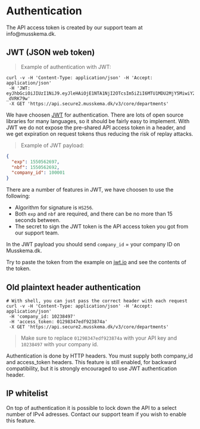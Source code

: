 # Authentication

<aside class="notice">
The API access token is created by our support team at info@musskema.dk.
</aside>

## JWT (JSON web token)

> Example of authentication with JWT:

```shell
curl -v -H 'Content-Type: application/json' -H 'Accept: application/json'
 -H 'JWT: eyJhbGciOiJIUzI1NiJ9.eyJleHAiOjE1NTA1NjI2OTcsIm5iZiI6MTU1MDU2MjY5MiwiY29tcGFueV9pZCI6IjEwMDAwMSJ9.FvEyb9ZAKPVsI2OUd91UzlYlrnecuhQqCd-_dVRK79w'
 -X GET 'https://api.secure2.musskema.dk/v3/core/departments'
```

We have choosen [JWT](https://jwt.io) for authentication. There are lots of open source libraries for many languages, so it should be fairly easy to implement.
With JWT we do not expose the pre-shared API access token in a header, and we get expiration on request tokens thus reducing the risk of replay attacks.

> Example of JWT payload:

```JSON
{
  "exp": 1550562697,
  "nbf": 1550562692,
  "company_id": 100001
}
```

There are a number of features in JWT, we have choosen to use the following:

- Algorithm for signature is `HS256`.
- Both `exp` and `nbf` are required, and there can be no more than 15 seconds between.
- The secret to sign the JWT token is the API access token you got from our support team.

In the JWT payload you should send `company_id` = your company ID on Musskema.dk.

Try to paste the token from the example on [jwt.io](https://jwt.io) and see the contents of the token.

## Old plaintext header authentication

```shell
# With shell, you can just pass the correct header with each request
curl -v -H 'Content-Type: application/json' -H 'Accept: application/json'
 -H 'company_id: 10238497'
 -H 'access_token: 01298347edf923874a'
 -X GET 'https://api.secure2.musskema.dk/v3/core/departments'
```

> Make sure to replace `01298347edf923874a` with your API key and `10238497` with your company id.

Authentication is done by HTTP headers. You must supply both company_id and access_token headers.
This feature is still enabled, for backward compatibility, but it is strongly encouraged to use JWT authentication header.

## IP whitelist

On top of authentication it is possible to lock down the API to a select number of IPv4 adresses. Contact our support team if you wish to enable this feature.
